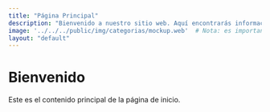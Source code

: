 ```yaml
---
title: "Página Principal"
description: "Bienvenido a nuestro sitio web. Aquí encontrarás información relevante sobre nuestras categorías y productos."
image: '../../../public/img/categorias/mockup.web'  # Nota: es importante usar comillas para valores de tipo string.
layout: "default"
---
```


# Bienvenido

Este es el contenido principal de la página de inicio.
